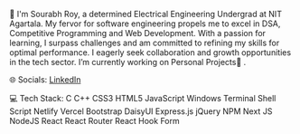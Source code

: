 🔭 I'm Sourabh Roy, a determined Electrical Engineering Undergrad at NIT Agartala. My fervor for software engineering propels me to excel in DSA, Competitive Programming and Web Development.
With a passion for learning, I surpass challenges and am committed to refining my skills for optimal performance. I eagerly seek collaboration and growth opportunities in the tech sector.
I’m currently working on Personal Projects🌱 .

🌐 Socials: [LinkedIn](https://www.linkedin.com/in/sourabh-roy-68a724260/)

💻 Tech Stack:
C C++ CSS3 HTML5 JavaScript Windows Terminal Shell Script Netlify Vercel Bootstrap DaisyUI Express.js jQuery NPM Next JS NodeJS React React Router React Hook Form
<!---
subu-4494/subu-4494 is a ✨ special ✨ repository because its `README.md` (this file) appears on your GitHub profile.
You can click the Preview link to take a look at your changes.
--->
